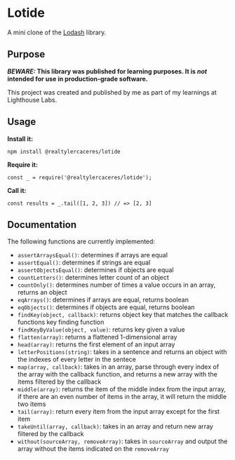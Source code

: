 # Lotide

A mini clone of the [Lodash](https://lodash.com) library.

## Purpose

**_BEWARE:_ This library was published for learning purposes. It is _not_ intended for use in production-grade software.**

This project was created and published by me as part of my learnings at Lighthouse Labs. 

## Usage

**Install it:**

`npm install @realtylercaceres/lotide`

**Require it:**

`const _ = require('@realtylercaceres/lotide');`

**Call it:**

`const results = _.tail([1, 2, 3]) // => [2, 3]`

## Documentation

The following functions are currently implemented:

* `assertArraysEqual()`: determines if arrays are equal
* `assertEqual()`: determines if strings are equal
* `assertObjectsEqual()`: determines if objects are equal
* `countLetters()`: determines letter count of an object
* `countOnly()`: determines number of times a value occurs in an array, returns an object
* `eqArrays()`: determines if arrays are equal, returns boolean
* `eqObjects()`: determines if objects are equal, returns boolean
* `findKey(object, callback)`: returns object key that matches the callback functions key finding function
* `findKeyByValue(object, value)`: returns key given a value
* `flatten(array)`: returns a flattened 1-dimensional array
* `head(array)`: returns the first element of an input array
* `letterPositions(string)`: takes in a sentence and returns an object with the indexes of every letter in the sentece
* `map(array, callback)`: takes in an array, parse through every index of the array with the callback function, and returns a new array with the items filtered by the callback
* `middle(array)`: returns the item of the middle index from the input array, if there are an even number of items in the array, it will return the middle two items
* `tail(array)`: return every item from the input array except for the first item
* `takeUntil(array, callback)`: takes in an array and return new array filtered by the callback
* `without(sourceArray, removeArray)`: takes in `sourceArray` and output the array without the items indicated on the `removeArray`